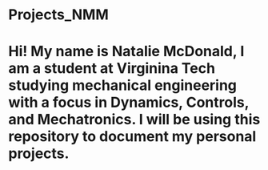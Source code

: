 # Projects_NMM

# Hi! My name is Natalie McDonald, I am a student at Virginina Tech studying mechanical engineering with a focus in Dynamics, Controls, and Mechatronics. I will be using this repository to document my personal projects.


